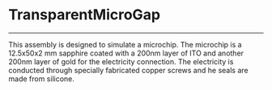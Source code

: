 # TransparentMicroGap

---------------------------------

This assembly is designed to simulate a microchip.
The microchip is a 12.5x50x2 mm sapphire coated with a 200nm layer of ITO and another 200nm layer of gold for the electricity connection.
The electricity is conducted through specially fabricated copper screws and he seals are made from silicone.
